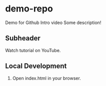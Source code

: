 # demo-repo
Demo for Github Intro video
Some description!

## Subheader

Watch tutorial on YouTube.

## Local Development

1. Open index.html in your browser.